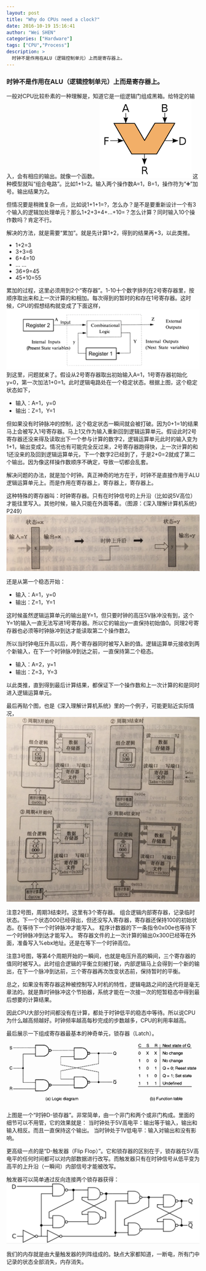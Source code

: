 ```yaml
---
layout: post
title: "Why do CPUs need a clock?"
date: 2016-10-19 15:16:41
author: "Wei SHEN"
categories: ["Hardware"]
tags: ["CPU","Process"]
description: >
  时钟不是作用在ALU（逻辑控制单元）上而是寄存器上。
---
```



### **时钟不是作用在ALU（逻辑控制单元）上而是寄存器上。**

一般对CPU比较朴素的一种理解是，知道它是一组逻辑门组成黑箱。给特定的输入，会有相应的输出。就像一个函数。
![alu1](/images/tij4-18/alu1.png)
这种模型就叫“组合电路”。比如1+1=2。输入两个操作数A=1，B=1，操作符为“➕”加号。输出结果为2。

但情况要是稍微复杂一点，比如说1+1+1=?，怎么办？是不是要重新设计一个有3个输入的逻辑加处理单元？那么1+2+3+4+...+10=？怎么计算？同时输入10个操作数吗？肯定不行。

解决的方法，就是需要“累加”。就是先计算1+2，得到的结果再+3，以此类推。
* 1+2=3
* 3+3=6
* 6+4=10
* ... ...
* 36+9=45
* 45+10=55

累加的过程，这里必须用到2个“寄存器”。1-10十个数字排列在2号寄存器里，按顺序取出来和上一次计算的和相加。每次得到的暂时的和存在1号寄存器。这时候，CPU的假想结构就变成了下面这样，
![alu2](/images/tij4-18/alu2.png)
到这里，问题就来了。假设从2号寄存器取出初始输入A=1，1号寄存器初始化y=0，第一次加法1+0=1。此时逻辑电路处在一个稳定状态。根据上图，这个稳定状态如下，
* 输入：A=1，y=0
* 输出：Z=1，Y=1

但如果没有时钟脉冲的控制，这个稳定状态一瞬间就会被打破。因为0+1=1的结果马上会被写入1号寄存器。马上1又作为输入重新回到逻辑运算单元。假设此时2号寄存器还没来得及读取出下一个参与计算的数字2，逻辑运算单元此时的输入变为1+1，输出变成2。情况也有可能完全反过来，2号寄存器跑得快，上一次计算的和1还没来的及回到逻辑运算单元，下一个数字2已经到了，于是2+0=2就成了第二个输出。因为像这样操作数顺序不确定，导致一切都会乱套。

解决问题的办法，就是加个时钟。真正神奇的地方在于，时钟不是直接作用于ALU逻辑运算单元上。而是作用在寄存器上，寄存器上，寄存器上。

这种特殊的寄存器叫：时钟寄存器。只有在时钟信号的上升沿（比如说5V高位）才能往里写入。其他时候，输入只能在外面等着。（图源：《深入理解计算机系统》P249）
![seq3](/images/tij4-18/seq3.png)

还是从第一个稳态开始：
* 输入：A=1，y=0
* 输出：Z=1，Y=1

这时候虽然逻辑运算单元的输出是Y=1，但只要时钟的高压5V脉冲没有到，这个Y=1的输入一直无法写进1号寄存器。所以它的输出y一直保持初始值0。同理2号寄存器也必须等时钟脉冲到达才能读取第二个操作数2。

所以当时钟电压升高以后，两个寄存器同时被写入新的值。逻辑运算单元接收到两个新输入，在下一个时钟脉冲到达之前，一直保持第二个稳态。
* 输入：A=2，y=1
* 输出：Z=3，Y=3

以此类推，直到得到最后计算结果，都保证下一个操作数和上一次计算的和是同时进入逻辑运算单元。

最后再贴个图，也是《深入理解计算机系统》里的一个例子，可能更贴近实际情况，
![seq4](/images/tij4-18/seq4.png)

注意2号图，周期3结束时。这里有3个寄存器。
组合逻辑内部寄存器，记录临时状态。下一个状态000已经得出，但还没写入寄存器，寄存器还保持100的初始状态。在等待下一个时钟脉冲才能写入。
程序计数器的下一条指令0x00e也等待下一个时钟脉冲到达才能写入。
寄存器文件的上一次计算的输出0x300已经等在外面，准备写入%ebx地址。还是在等下一个时钟高位。

注意3号图，等第4个周期开始的一瞬间，也就是电压升高的瞬间，三个寄存器的值同时被写入。此时组合逻辑的平衡立刻被打破，内部逻辑马上会得到一个新的输出，在下一个脉冲到达前，三个寄存器再次改变状态前，保持暂时的平衡。

总之，如果没有寄存器这种被控制写入时机的特性，逻辑电路之间的迭代将是毫无章法的。就是靠时钟脉冲这个节拍器，系统才能在一次接一次的短暂稳态中得到最后想要的计算结果。

因此CPU大部分时间都没有在计算，都处于时钟低平的稳态中等待。所以说CPU为什么越高频越好。时钟频率越高每秒完成的步数越多，CPU的利用率越高。

最后展示一下组成寄存器最基本的神奇单元，锁存器（Latch）。
![flipflop](/images/tij4-18/flipflop.gif)

上图是一个“时钟D-锁存器”。非常简单，由一个非门和两个或非门构成。里面的细节可以不用管，它的效果就是：
当时钟处于5V高电平：输出等于输入，输出和输入相反。而且一直保持这个输出。
当时钟处于1V低电平：输入对输出和没有影响。

更高级一点的是“D-触发器（Flip Flop）”。它和锁存器的区别在于，锁存器在5V高电平的任何时间都可以对内部数据进行改写。而触发器只有在时钟信号从低平变为高平的上升沿（一瞬间）内部信号才能被改写。

触发器可以简单通过反向连接两个锁存器获得：
![dff](/images/tij4-18/dff.png)

我们的内存就是由大量触发器的列阵组成的。缺点大家都知道，一断电，所有门中记录的状态全部消失，内存消失。
